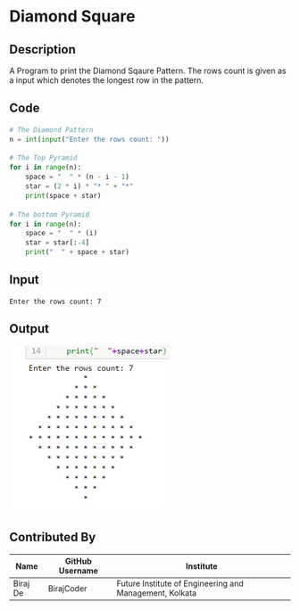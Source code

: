 # Diamond Square

## Description
A Program to print the Diamond Sqaure Pattern. The rows count is given as a input which denotes the longest row in the pattern.

## Code
```python
# The Diamond Pattern
n = int(input("Enter the rows count: "))

# The Top Pyramid
for i in range(n):
    space = "  " * (n - i - 1)
    star = (2 * i) * "* " + "*"
    print(space + star)

# The bottom Pyramid
for i in range(n):
    space = "  " * (i)
    star = star[:-4]
    print("  " + space + star)
```

## Input
```
Enter the rows count: 7
```

## Output

![Code Output](./Output_Images/Diamond_Square.png)

## Contributed By

| Name | GitHub Username | Institute |
| --- | --- | --- |
| Biraj De | BirajCoder | Future Institute of Engineering and Management, Kolkata |